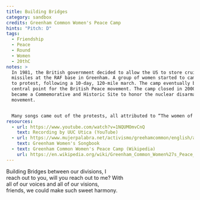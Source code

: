 ```yaml
---
title: Building Bridges
category: sandbox
credits: Greenham Common Women's Peace Camp
hints: "Pitch: D"
tags:
  - Friendship
  - Peace
  - Round
  - Women
  - 20thC
notes: >
  In 1981, the British government decided to allow the US to store cruise
  missiles at the RAF base in Greenham. A group of women started to camp there
  to protest, following a 10-day, 120-mile march. The camp eventually became a
  central point for the British Peace movement. The camp closed in 2000 and
  became a Commemorative and Historic Site to honor the nuclear disarmament
  movement.


  Many songs came out of the protests, all attributed to “The women of the Greenham Common Peace Camp", and not credited to individuals. "There's been lots of women involved one way, or another:  women writing songs (and adapting well known men's songs); women inspiring songs, listening, joining in, collecting songs, singing for music-writing, writing-out words [...] We felt, because it would be impossible to name _all_ the women, many unknown to us, [...]  there would be no 'credits' list."
resources:
  - url: https://www.youtube.com/watch?v=1NQUMOmvCnQ
    text: Recording by UUC Utica (YouTube)
  - url: https://www.mujerpalabra.net/activismo/greehamcommon/english/artwork/GreenhamSongbook.pdf
    text: Greenham Women's Songbook
  - text: Greenham Common Women's Peace Camp (Wikipedia)
    url: https://en.wikipedia.org/wiki/Greenham_Common_Women%27s_Peace_Camp
---
```

Building Bridges between our divisions, I\
reach out to you, will you reach out to me? With\
all of our voices and all of our visions,\
friends, we could make such sweet harmony.
